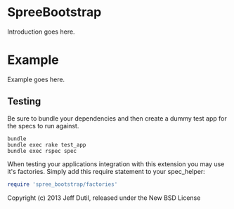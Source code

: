 SpreeBootstrap
==============

Introduction goes here.


Example
=======

Example goes here.

Testing
-------

Be sure to bundle your dependencies and then create a dummy test app for the specs to run against.

```shell
bundle
bundle exec rake test_app
bundle exec rspec spec
```

When testing your applications integration with this extension you may use it's factories.
Simply add this require statement to your spec_helper:

```ruby
require 'spree_bootstrap/factories'
```

Copyright (c) 2013 Jeff Dutil, released under the New BSD License
